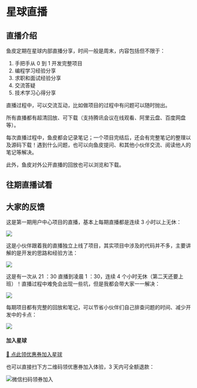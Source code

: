 # 星球直播

## 直播介绍

鱼皮定期在星球内部直播分享，时间一般是周末，内容包括但不限于：

1. 手把手从 0 到 1 开发完整项目
2. 编程学习经验分享
3. 求职和面试经验分享
4. 交流答疑
5. 技术学习心得分享

直播过程中，可以交流互动，比如做项目的过程中有问题可以随时抛出。

所有直播都有超清回放、可下载（支持腾讯会议在线观看、阿里云盘、百度网盘等）。

每次直播过程中，鱼皮都会记录笔记；一个项目完结后，还会有完整笔记的整理以及源码下载！遇到什么问题，也可以向鱼皮提问、和其他小伙伴交流、阅读他人的笔记等解决。

此外，鱼皮对外公开直播的回放也可以浏览和下载。



## 往期直播试看





## 大家的反馈

这是第一期用户中心项目的直播，基本上每期直播都是连续 3 小时以上无休：

![](https://xingqiu-tuchuang-1256524210.cos.ap-shanghai.myqcloud.com/1/pzmjCL5t8tsaeCtbD4KU9Q-20220619122153986.png)        

这是小伙伴跟着我的直播独立上线了项目，其实项目中涉及的代码并不多，主要讲解的是开发的思路和经验方法：

![](https://xingqiu-tuchuang-1256524210.cos.ap-shanghai.myqcloud.com/1/a42-ZeaNXuKFR6v3y_LZHQ-20220619122108766.png)        

这是有一次从 21 ：30 直播到凌晨 1 ：30，连续 4 个小时无休（第二天还要上班）！直播过程中难免会出现一些坑，但是我都会带大家一一解决：

![](https://xingqiu-tuchuang-1256524210.cos.ap-shanghai.myqcloud.com/1/nJaedsFbxPTZDLBpFdNGkg-20220619122212020.png)        

每期项目都有完整的回放和笔记，可以节省小伙伴们自己排查问题的时间、减少开发中的卡点：

![](https://xingqiu-tuchuang-1256524210.cos.ap-shanghai.myqcloud.com/1/dYOrVLwNiGD0MgBL9tq39w-20220619122250909.png)        



#### 加入星球

[🧧 点此领优惠券加入星球](/加入星球)

也可以直接扫下方二维码领优惠券加入体验，3 天内可全额退款：

![微信扫码领券加入](https://xingqiu-tuchuang-1256524210.cos.ap-shanghai.myqcloud.com/1/%E6%98%9F%E7%90%83%E4%BC%98%E6%83%A0%E5%88%B8.png)
